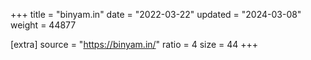 +++
title = "binyam.in"
date = "2022-03-22"
updated = "2024-03-08"
weight = 44877

[extra]
source = "https://binyam.in/"
ratio = 4
size = 44
+++
